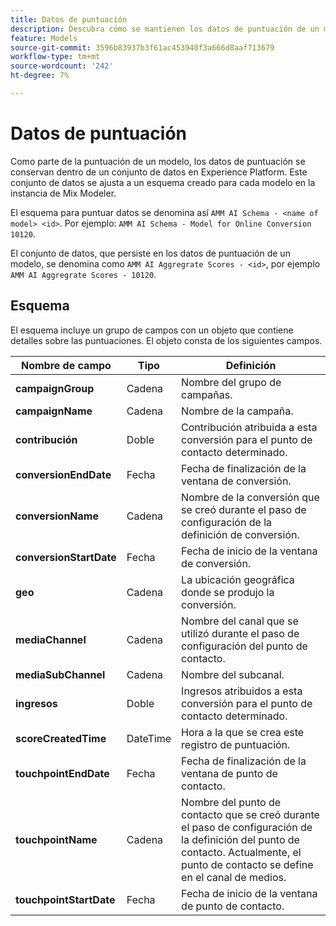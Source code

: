 ```yaml
---
title: Datos de puntuación
description: Descubra cómo se mantienen los datos de puntuación de un modelo en Mix Modeler.
feature: Models
source-git-commit: 3596b83937b3f61ac453940f3a666d8aaf713679
workflow-type: tm+mt
source-wordcount: '242'
ht-degree: 7%

---
```



# Datos de puntuación

Como parte de la puntuación de un modelo, los datos de puntuación se conservan dentro de un conjunto de datos en Experience Platform. Este conjunto de datos se ajusta a un esquema creado para cada modelo en la instancia de Mix Modeler.

El esquema para puntuar datos se denomina así `AMM AI Schema - <name of model> <id>`. Por ejemplo: `AMM AI Schema - Model for Online Conversion 10120`.

El conjunto de datos, que persiste en los datos de puntuación de un modelo, se denomina como `AMM AI Aggregrate Scores - <id>`, por ejemplo `AMM AI Aggregrate Scores - 10120`.


## Esquema

El esquema incluye un grupo de campos con un objeto que contiene detalles sobre las puntuaciones. El objeto consta de los siguientes campos.

| Nombre de campo | Tipo | Definición |
|---|---|---|
| **campaignGroup** | Cadena | Nombre del grupo de campañas. |
| **campaignName** | Cadena | Nombre de la campaña. |
| **contribución** | Doble | Contribución atribuida a esta conversión para el punto de contacto determinado. |
| **conversionEndDate** | Fecha | Fecha de finalización de la ventana de conversión. |
| **conversionName** | Cadena | Nombre de la conversión que se creó durante el paso de configuración de la definición de conversión. |
| **conversionStartDate** | Fecha | Fecha de inicio de la ventana de conversión. |
| **geo** | Cadena | La ubicación geográfica donde se produjo la conversión. |
| **mediaChannel** | Cadena | Nombre del canal que se utilizó durante el paso de configuración del punto de contacto. |
| **mediaSubChannel** | Cadena | Nombre del subcanal. |
| **ingresos** | Doble | Ingresos atribuidos a esta conversión para el punto de contacto determinado. |
| **scoreCreatedTime** | DateTime | Hora a la que se crea este registro de puntuación. |
| **touchpointEndDate** | Fecha | Fecha de finalización de la ventana de punto de contacto. |
| **touchpointName** | Cadena | Nombre del punto de contacto que se creó durante el paso de configuración de la definición del punto de contacto. Actualmente, el punto de contacto se define en el canal de medios. |
| **touchpointStartDate** | Fecha | Fecha de inicio de la ventana de punto de contacto. |

